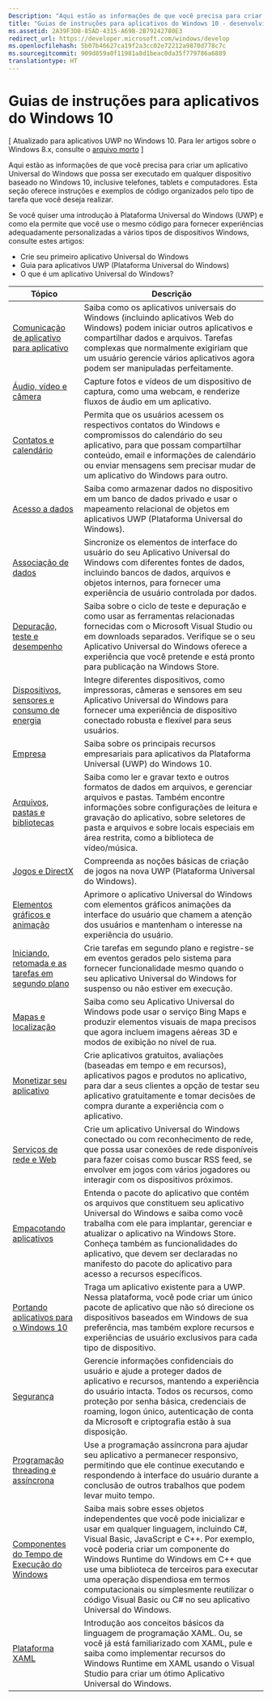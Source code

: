 ```yaml
---
Description: "Aqui estão as informações de que você precisa para criar um aplicativo Universal do Windows que possa ser executado em qualquer dispositivo baseado no Windows 10, inclusive telefones, tablets e computadores."
title: "Guias de instruções para aplicativos do Windows 10 - desenvolvimento de aplicativos do Windows"
ms.assetid: 2A39F3D8-85AD-4315-A69B-2B79242780E3
redirect_url: https://developer.microsoft.com/windows/develop
ms.openlocfilehash: 5b07b46627ca19f2a3cc02e72212a9870d778c7c
ms.sourcegitcommit: 909d859a0f11981a8d1beac0da35f779786a6889
translationtype: HT
---
```

# <a name="how-to-guides-for-windows-10-apps"></a>Guias de instruções para aplicativos do Windows 10

\[ Atualizado para aplicativos UWP no Windows 10. Para ler artigos sobre o Windows 8.x, consulte o [arquivo morto](http://go.microsoft.com/fwlink/p/?linkid=619132) \]

Aqui estão as informações de que você precisa para criar um aplicativo Universal do Windows que possa ser executado em qualquer dispositivo baseado no Windows 10, inclusive telefones, tablets e computadores. Esta seção oferece instruções e exemplos de código organizados pelo tipo de tarefa que você deseja realizar.

Se você quiser uma introdução à Plataforma Universal do Windows (UWP) e como ela permite que você use o mesmo código para fornecer experiências adequadamente personalizadas a vários tipos de dispositivos Windows, consulte estes artigos:

-   Crie seu primeiro aplicativo Universal do Windows
-   Guia para aplicativos UWP (Plataforma Universal do Windows)
-   O que é um aplicativo Universal do Windows?

| Tópico | Descrição |
|-------|-------------|
| [Comunicação de aplicativo para aplicativo](app-to-app/index.md) | Saiba como os aplicativos universais do Windows (incluindo aplicativos Web do Windows) podem iniciar outros aplicativos e compartilhar dados e arquivos. Tarefas complexas que normalmente exigiriam que um usuário gerencie vários aplicativos agora podem ser manipuladas perfeitamente. |
| [Áudio, vídeo e câmera](audio-video-camera/index.md) | Capture fotos e vídeos de um dispositivo de captura, como uma webcam, e renderize fluxos de áudio em um aplicativo. |
| [Contatos e calendário](contacts-and-calendar/index.md) | Permita que os usuários acessem os respectivos contatos do Windows e compromissos do calendário do seu aplicativo, para que possam compartilhar conteúdo, email e informações de calendário ou enviar mensagens sem precisar mudar de um aplicativo do Windows para outro.|
| [Acesso a dados](data-access/index.md) | Saiba como armazenar dados no dispositivo em um banco de dados privado e usar o mapeamento relacional de objetos em aplicativos UWP (Plataforma Universal do Windows). |
| [Associação de dados](data-binding/index.md) | Sincronize os elementos de interface do usuário do seu Aplicativo Universal do Windows com diferentes fontes de dados, incluindo bancos de dados, arquivos e objetos internos, para fornecer uma experiência de usuário controlada por dados. |
| [Depuração, teste e desempenho](debug-test-perf/index.md) | Saiba sobre o ciclo de teste e depuração e como usar as ferramentas relacionadas fornecidas com o Microsoft Visual Studio ou em downloads separados. Verifique se o seu Aplicativo Universal do Windows oferece a experiência que você pretende e está pronto para publicação na Windows Store. |
| [Dispositivos, sensores e consumo de energia](devices-sensors\index.md) | Integre diferentes dispositivos, como impressoras, câmeras e sensores em seu Aplicativo Universal do Windows para fornecer uma experiência de dispositivo conectado robusta e flexível para seus usuários. | 
| [Empresa](enterprise/index.md) | Saiba sobre os principais recursos empresariais para aplicativos da Plataforma Universal (UWP) do Windows 10. |
| [Arquivos, pastas e bibliotecas](files/index.md) | Saiba como ler e gravar texto e outros formatos de dados em arquivos, e gerenciar arquivos e pastas. Também encontre informações sobre configurações de leitura e gravação do aplicativo, sobre seletores de pasta e arquivos e sobre locais especiais em área restrita, como a biblioteca de vídeo/música. |
| [Jogos e DirectX](https://msdn.microsoft.com/library/windows/apps/mt228375.aspx) | Compreenda as noções básicas de criação de jogos na nova UWP (Plataforma Universal do Windows). |
| [Elementos gráficos e animação](graphics/index.md) | Aprimore o aplicativo Universal do Windows com elementos gráficos animações da interface do usuário que chamem a atenção dos usuários e mantenham o interesse na experiência do usuário. |
| [Iniciando, retomada e as tarefas em segundo plano](launch-resume/index.md) | Crie tarefas em segundo plano e registre-se em eventos gerados pelo sistema para fornecer funcionalidade mesmo quando o seu aplicativo Universal do Windows for suspenso ou não estiver em execução. |
| [Mapas e localização](maps-and-location/index.md) | Saiba como seu Aplicativo Universal do Windows pode usar o serviço Bing Maps e produzir elementos visuais de mapa precisos que agora incluem imagens aéreas 3D e modos de exibição no nível de rua. |
| [Monetizar seu aplicativo](monetize\index.md) | Crie aplicativos gratuitos, avaliações (baseadas em tempo e em recursos), aplicativos pagos e produtos no aplicativo, para dar a seus clientes a opção de testar seu aplicativo gratuitamente e tomar decisões de compra durante a experiência com o aplicativo. |
| [Serviços de rede e Web](networking\index.md) | Crie um aplicativo Universal do Windows conectado ou com reconhecimento de rede, que possa usar conexões de rede disponíveis para fazer coisas como buscar RSS feed, se envolver em jogos com vários jogadores ou interagir com os dispositivos próximos. |
| [Empacotando aplicativos](packaging\index.md) | Entenda o pacote do aplicativo que contém os arquivos que constituem seu aplicativo Universal do Windows e saiba como você trabalha com ele para implantar, gerenciar e atualizar o aplicativo na Windows Store. Conheça também as funcionalidades do aplicativo, que devem ser declaradas no manifesto do pacote do aplicativo para acesso a recursos específicos. |
| [Portando aplicativos para o Windows 10](porting\index.md) | Traga um aplicativo existente para a UWP. Nessa plataforma, você pode criar um único pacote de aplicativo que não só direcione os dispositivos baseados em Windows de sua preferência, mas também explore recursos e experiências de usuário exclusivos para cada tipo de dispositivo. |
| [Segurança](security/index.md) | Gerencie informações confidenciais do usuário e ajude a proteger dados de aplicativo e recursos, mantendo a experiência do usuário intacta. Todos os recursos, como proteção por senha básica, credenciais de roaming, logon único, autenticação de conta da Microsoft e criptografia estão à sua disposição. |
| [Programação threading e assíncrona](threading-async/index.md) | Use a programação assíncrona para ajudar seu aplicativo a permanecer responsivo, permitindo que ele continue executando e respondendo à interface do usuário durante a conclusão de outros trabalhos que podem levar muito tempo. |
| [Componentes do Tempo de Execução do Windows](winrt-components/index.md) | Saiba mais sobre esses objetos independentes que você pode inicializar e usar em qualquer linguagem, incluindo C#, Visual Basic, JavaScript e C++. Por exemplo, você poderia criar um componente do Windows Runtime do Windows em C++ que use uma biblioteca de terceiros para executar uma operação dispendiosa em termos computacionais ou simplesmente reutilizar o código Visual Basic ou C# no seu aplicativo Universal do Windows. 
| [Plataforma XAML](xaml-platform/index.md) | Introdução aos conceitos básicos da linguagem de programação XAML. Ou, se você já está familiarizado com XAML, pule e saiba como implementar recursos do Windows Runtime em XAML usando o Visual Studio para criar um ótimo Aplicativo Universal do Windows. |
